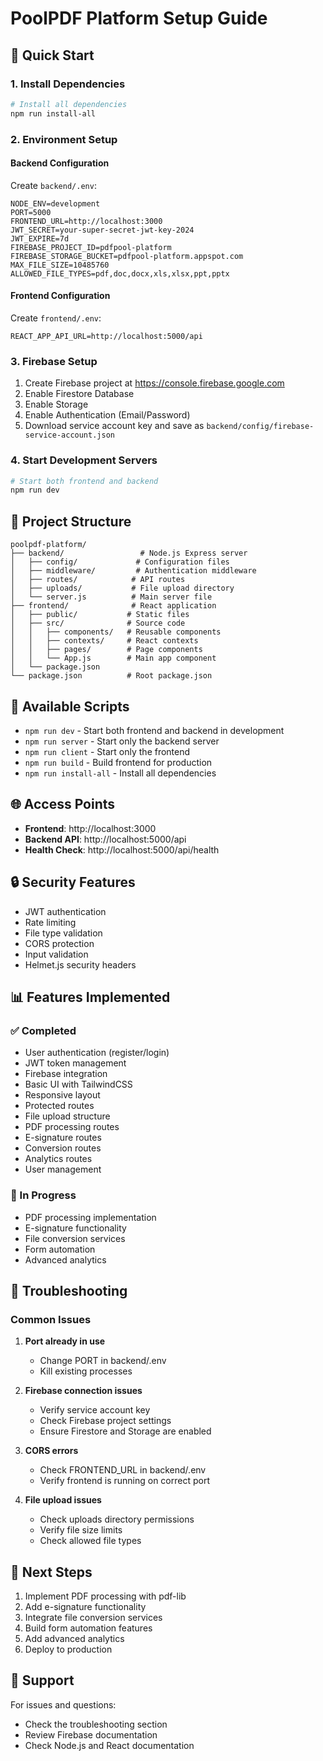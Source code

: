 # PoolPDF Platform Setup Guide

## 🚀 Quick Start

### 1. Install Dependencies
```bash
# Install all dependencies
npm run install-all
```

### 2. Environment Setup

#### Backend Configuration
Create `backend/.env`:
```env
NODE_ENV=development
PORT=5000
FRONTEND_URL=http://localhost:3000
JWT_SECRET=your-super-secret-jwt-key-2024
JWT_EXPIRE=7d
FIREBASE_PROJECT_ID=pdfpool-platform
FIREBASE_STORAGE_BUCKET=pdfpool-platform.appspot.com
MAX_FILE_SIZE=10485760
ALLOWED_FILE_TYPES=pdf,doc,docx,xls,xlsx,ppt,pptx
```

#### Frontend Configuration
Create `frontend/.env`:
```env
REACT_APP_API_URL=http://localhost:5000/api
```

### 3. Firebase Setup
1. Create Firebase project at https://console.firebase.google.com
2. Enable Firestore Database
3. Enable Storage
4. Enable Authentication (Email/Password)
5. Download service account key and save as `backend/config/firebase-service-account.json`

### 4. Start Development Servers
```bash
# Start both frontend and backend
npm run dev
```

## 📁 Project Structure

```
poolpdf-platform/
├── backend/                 # Node.js Express server
│   ├── config/             # Configuration files
│   ├── middleware/         # Authentication middleware
│   ├── routes/            # API routes
│   ├── uploads/           # File upload directory
│   └── server.js          # Main server file
├── frontend/              # React application
│   ├── public/           # Static files
│   ├── src/              # Source code
│   │   ├── components/   # Reusable components
│   │   ├── contexts/     # React contexts
│   │   ├── pages/        # Page components
│   │   └── App.js        # Main app component
│   └── package.json
└── package.json          # Root package.json
```

## 🔧 Available Scripts

- `npm run dev` - Start both frontend and backend in development
- `npm run server` - Start only the backend server
- `npm run client` - Start only the frontend
- `npm run build` - Build frontend for production
- `npm run install-all` - Install all dependencies

## 🌐 Access Points

- **Frontend**: http://localhost:3000
- **Backend API**: http://localhost:5000/api
- **Health Check**: http://localhost:5000/api/health

## 🔒 Security Features

- JWT authentication
- Rate limiting
- File type validation
- CORS protection
- Input validation
- Helmet.js security headers

## 📊 Features Implemented

### ✅ Completed
- User authentication (register/login)
- JWT token management
- Firebase integration
- Basic UI with TailwindCSS
- Responsive layout
- Protected routes
- File upload structure
- PDF processing routes
- E-signature routes
- Conversion routes
- Analytics routes
- User management

### 🚧 In Progress
- PDF processing implementation
- E-signature functionality
- File conversion services
- Form automation
- Advanced analytics

## 🐛 Troubleshooting

### Common Issues

1. **Port already in use**
   - Change PORT in backend/.env
   - Kill existing processes

2. **Firebase connection issues**
   - Verify service account key
   - Check Firebase project settings
   - Ensure Firestore and Storage are enabled

3. **CORS errors**
   - Check FRONTEND_URL in backend/.env
   - Verify frontend is running on correct port

4. **File upload issues**
   - Check uploads directory permissions
   - Verify file size limits
   - Check allowed file types

## 📝 Next Steps

1. Implement PDF processing with pdf-lib
2. Add e-signature functionality
3. Integrate file conversion services
4. Build form automation features
5. Add advanced analytics
6. Deploy to production

## 🤝 Support

For issues and questions:
- Check the troubleshooting section
- Review Firebase documentation
- Check Node.js and React documentation
